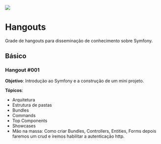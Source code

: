 <img  class="center" src="https://avatars3.githubusercontent.com/u/30373590?v=4&s=200">

# Hangouts
Grade de hangouts para disseminação de conhecimento sobre Symfony.

## Básico

### Hangout #001

**Objetivo**: Introdução ao Symfony e a construção de um mini projeto.

**Tópicos**: 

* Arquitetura
* Estrutura de pastas
* Bundles
* Commands
* Top Components
* Showcases
* Mão na massa: Como criar Bundles, Controllers, Entities, Forms depois faremos um crud e iremos habilitar a autenticação http.
